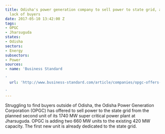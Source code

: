 ```yaml
---
title: Odisha's power generation company to sell power to state grid, amidst current
  lack of buyers
date: 2017-05-10 13:42:00 Z
tags:
- OPGC
- Jharsuguda
states:
- Odisha
sectors:
- Energy
subsectors:
- Power
sources:
- name: 'Business Standard

'
  url: 'http://www.business-standard.com/article/companies/opgc-offers-to-sell-more-power-to-odisha-on-weak-demand-117050401300_1.html

'
---
```


Struggling to find buyers outside of Odisha, the Odisha Power Generation Corporation (OPGC) has offered to sell power to the state grid from the planned second unit of its 1740 MW super critical power plant at Jharsuguda. OPGC is adding two 660 MW units to the existing 420 MW capacity. The first new unit is already dedicated to the state grid.

